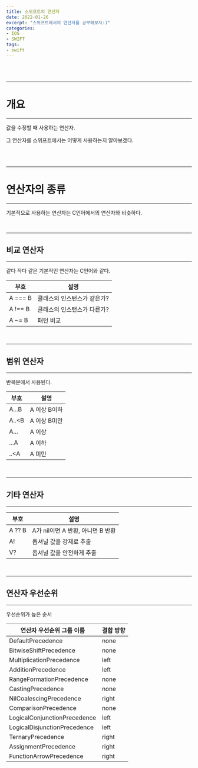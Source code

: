 ```yaml
---
title: 스위프트의 연산자
date: 2022-01-26
excerpt: "스위프트에서의 연산자를 공부해보자:)"
categories:
- IOS
- SWIFT
tags:
- swift
---
```



<br />
<br />

---

# 개요

---

값을 수정할 때 사용하는 연산자.

그 연산자를 스위프트에서는 어떻게 사용하는지 알아보겠다.


<br />
<br />

---

# 연산자의 종류

---

기본적으로 사용하는 연산자는 C언어에서의 연산자와 비슷하다.

<br />

---

## 비교 연산자

---

같다 작다 같은 기본적인 연산자는 C언어와 같다.

| 부호 | 설명 |
| --- | --- |
| A === B | 클래스의 인스턴스가 같은가? |
| A !== B | 클래스의 인스턴스가 다른가? |
| A ~= B | 패턴 비교 |

<br />

---

## 범위 연산자

---

반복문에서 사용된다.

| 부호 | 설명 |
| --- | --- |
| A...B | A 이상 B이하 |
| A..<B | A 이상 B미만 |
| A... | A 이상 |
| ...A | A 이하 |
| ..<A | A 미만 |

<br />

---

## 기타 연산자

---


| 부호 | 설명 |
| --- | --- |
| A ?? B | A가 nil이면 A 반환, 아니면 B 반환 |
| A! | 옵셔널 값을 강제로 추출|
| V? | 옵셔널 값을 안전하게 추출|

<br />

---

## 연산자 우선순위

---

우선순위가 높은 순서

|연산자 우선순위 그룹 이름 | 결합 방향 |
| --- | --- |
| DefaultPrecedence | none |
| BitwiseShiftPrecedence | none |
| MultiplicationPrecedence | left |
| AdditionPrecedence | left |
| RangeFormationPrecedence | none |
| CastingPrecedence | none | none |
| NilCoalescingPrecedence | right |
| ComparisonPrecedence | none |
| LogicalConjunctionPrecedence | left |
| LogicalDisjunctionPrecedence | left |
| TernaryPrecedence | right |
| AssignmentPrecedence | right |
| FunctionArrowPrecedence | right |


